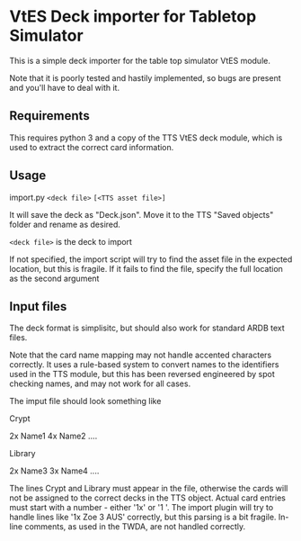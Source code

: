 VtES Deck importer for Tabletop Simulator
========================================

This is a simple deck importer for the table top simulator VtES module.

Note that it is poorly tested and hastily implemented, so bugs are present and you'll have to deal with it.

Requirements
------------

This requires python 3 and a copy of the TTS VtES deck module, which is used to extract the correct card information.

Usage
-----

import.py `<deck file>` `[<TTS asset file>]`

It will save the deck as "Deck.json". Move it to the TTS "Saved objects" folder and rename as desired.

`<deck file>` is the deck to import

If not specified, the import script will try to find the asset file in the expected location, but this is fragile.
If it fails to find the file, specify the full location as the second argument

Input files
------------

The deck format is simplisitc, but should also work for standard ARDB text files.

Note that the card name mapping may not handle accented characters correctly. It uses a rule-based system to
convert names to the identifiers used in the TTS module, but this has been reversed engineered by spot
checking names, and may not work for all cases.

The imput file should look something like

Crypt

2x Name1
4x Name2
....


Library

2x Name3
3x Name4
....


The lines Crypt and Library must appear in the file, otherwise the cards will not be assigned to the correct
decks in the TTS object. Actual card entries must start with a number - either '1x' or '1 '.
The import plugin will try to handle lines like '1x Zoe 3 AUS' correctly, but this parsing is a bit fragile.
In-line comments, as used in the TWDA, are not handled correctly.

